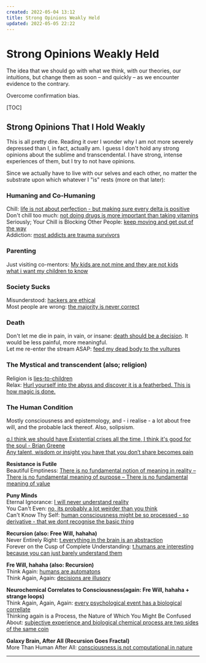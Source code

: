 ```yaml
---
created: 2022-05-04 13:12
title: Strong Opinions Weakly Held
updated: 2022-05-05 22:22
---
```

   
# Strong Opinions Weakly Held   
   
The idea that we should go with what we think, with our theories, our intuitions, but change them as soon – and quickly – as we encounter evidence to the contrary.   
   
Overcome confirmation bias.     
   
[TOC]   
   
## Strong Opinions That I Hold Weakly   
This is all pretty dire. Reading it over I wonder why I am not more severely depressed than I, in fact, actually am. I guess I don't hold any strong opinions about the sublime and transcendental. I have strong, intense experiences of them, but I try to not have opinions.   
   
Since we actually have to live with our selves and each other, no matter the substrate upon which whatever I "is" rests (more on that later):   
   
### Humaning and Co-Humaning   
Chill: [life is not about perfection - but making sure every delta is positive](./life%20is%20not%20about%20perfection%20-%20but%20making%20sure%20every%20delta%20is%20positive.md)   
Don't chill too much: [not doing drugs is more important than taking vitamins](./not%20doing%20drugs%20is%20more%20important%20than%20taking%20vitamins.md)   
Seriously; Your Chill is Blocking Other People: [keep moving and get out of the way](./keep%20moving%20and%20get%20out%20of%20the%20way.md)   
Addiction: [most addicts are trauma survivors](./most%20addicts%20are%20trauma%20survivors.md)   
   
### Parenting   
Just visiting co-mentors: [My kids are not mine and they are not kids](./My%20kids%20are%20not%20mine%20and%20they%20are%20not%20kids.md)   
[what i want my children to know](./what%20i%20want%20my%20children%20to%20know.md)   
   
### Society Sucks   
Misunderstood: [hackers are ethical](./hackers%20are%20ethical.md)   
Most people are wrong: [the majority is never correct](./the%20majority%20is%20never%20correct.md)   
   
### Death   
Don't let me die in pain, in vain, or insane: [death should be a decision](./death%20should%20be%20a%20decision.md). It would be less painful, more meaningful.   
Let me re-enter the stream ASAP: [feed my dead body to the vultures](./feed%20my%20dead%20body%20to%20the%20vultures.md)   
   
### The Mystical and transcendent (also; religion)   
Religion is [lies-to-children](./lies-to-children.md)   
Relax: [Hurl yourself into the abyss and discover it is a featherbed. This is how magic is done.](./This%20is%20how%20magic%20is%20done%20-%20by%20hurling%20yourself%20into%20the%20abyss%20and%20discovering%20its%20a%20featherbed.md)   
   
### The Human Condition   
Mostly consciousness and epistemology, and - i realise - a lot about free will, and the probable lack thereof. Also, solipsism.   
   
[q.I think we should have Existential crises all the time, I think it's good for the soul - Brian Greene](./q.I%20think%20we%20should%20have%20Existential%20crises%20all%20the%20time%2C%20I%20think%20it%27s%20good%20for%20the%20soul%20-%20Brian%20Greene.md)   
[Any talent, wisdom or insight you have that you don’t share becomes pain](./Any%20talent%2C%20wisdom%20or%20insight%20you%20have%20that%20you%20don%E2%80%99t%20share%20becomes%20pain.md)   
   
**Resistance is Futile**   
Beautiful Emptiness: [There is no fundamental notion of meaning in reality – There is no fundamental meaning of purpose – There is no fundamental meaning of value](./There%20is%20no%20fundamental%20notion%20of%20meaning%20in%20reality%20%E2%80%93%20There%20is%20no%20fundamental%20meaning%20of%20purpose%20%E2%80%93%20There%20is%20no%20fundamental%20meaning%20of%20value.md)   
   
**Puny Minds**   
Eternal Ignorance: [I will never understand reality](./I%20will%20never%20understand%20reality.md)   
You Can't Even: [no, its probably a lot weirder than you think](./no%2C%20its%20probably%20a%20lot%20weirder%20than%20you%20think.md)   
Can't Know Thy Self: [human consciousness might be so processed - so derivative - that we dont recognise the basic thing](./human%20consciousness%20might%20be%20so%20processed%20-%20so%20derivative%20-%20that%20we%20dont%20recognise%20the%20basic%20thing.md)   
   
**Recursion (also: Free Will, hahaha)**   
Never Entirely Right: [t.everything in the brain is an abstraction](./t.everything%20in%20the%20brain%20is%20an%20abstraction.md)   
Forever on the Cusp of  Complete Understanding: [t.humans are interesting because you can just barely understand them](./t.humans%20are%20interesting%20because%20you%20can%20just%20barely%20understand%20them.md)   
   
**Fre Will, hahaha (also: Recursion)**   
Think Again: [humans are automatons](./humans%20are%20automatons.md)   
Think Again, Again: [decisions are illusory](./decisions%20are%20illusory.md)   
   
**Neurochemical Correlates to Consciousness(again: Fre Will, hahaha + strange loops)**   
Think Again, Again, Again: [every psychological event has a biological correllate](./every%20psychological%20event%20has%20a%20biological%20correllate.md)   
Thinking again is a Process, the Nature of Which You Might Be Confused About: [subjective experience and biological chemical process are two sides of the same coin](./subjective%20experience%20and%20biological%20chemical%20process%20are%20two%20sides%20of%20the%20same%20coin.md)   
   
**Galaxy Brain, After All (Recursion Goes Fractal)**   
More Than Human After All: [consciousness is not computational in nature](/not_created.md)   
   
   
---